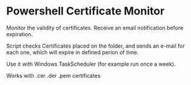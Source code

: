 # Powershell Certificate Monitor

Monitor the validity of certificates. Receive an email notification before expiration.

Script checks Certificates placed on the folder, and sends an e-mail for each one, which will expire in defined perion of time.

Use it with Windows TaskScheduler (for example run once a week).

Works with .cer .der .pem certificates

